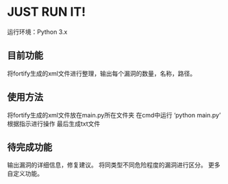 # JUST RUN IT!

运行环境：Python 3.x

## 目前功能
将fortify生成的xml文件进行整理，输出每个漏洞的数量，名称，路径。

## 使用方法
将fortify生成的xml文件放在main.py所在文件夹
在cmd中运行
‘python main.py’
根据指示进行操作
最后生成txt文件

## 待完成功能
输出漏洞的详细信息，修复建议。
将同类型不同危险程度的漏洞进行区分。
更多自定义功能。

